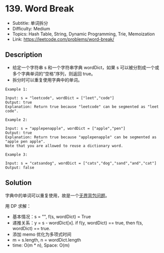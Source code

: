 # 139. Word Break

- Subtitle: 单词拆分
- Difficulty: Medium
- Topics: Hash Table, String, Dynamic Programming, Trie, Memoization
- Link: https://leetcode.com/problems/word-break/

## Description

- 给定一个字符串 s 和一个字符串字典 wordDict，如果 s 可以被分割成一个或多个字典单词的“空格”序列，则返回 true。
- 拆分时可以重复使用字典中的单词。

```shell
Example 1:

Input: s = "leetcode", wordDict = ["leet","code"]
Output: true
Explanation: Return true because "leetcode" can be segmented as "leet code".

Example 2:

Input: s = "applepenapple", wordDict = ["apple","pen"]
Output: true
Explanation: Return true because "applepenapple" can be segmented as "apple pen apple".
Note that you are allowed to reuse a dictionary word.

Example 3:

Input: s = "catsandog", wordDict = ["cats","dog","sand","and","cat"]
Output: false
```

## Solution

字典中的单词可以重复使用，故是一个[无界背包问题](https://zh.wikipedia.org/wiki/%E8%83%8C%E5%8C%85%E9%97%AE%E9%A2%98)。

用 DP 求解：

- 基本情况：s = "", f(s, wordDict) = True
- 递推关系：y = s - wordDict[x]. if f(y, wordDict) == true, then f(s, wordDict) == true.
- 添加 memo 优化为多项式时间
- m = s.length, n = wordDict.length
- time: O(m \* n), Space: O(m)
